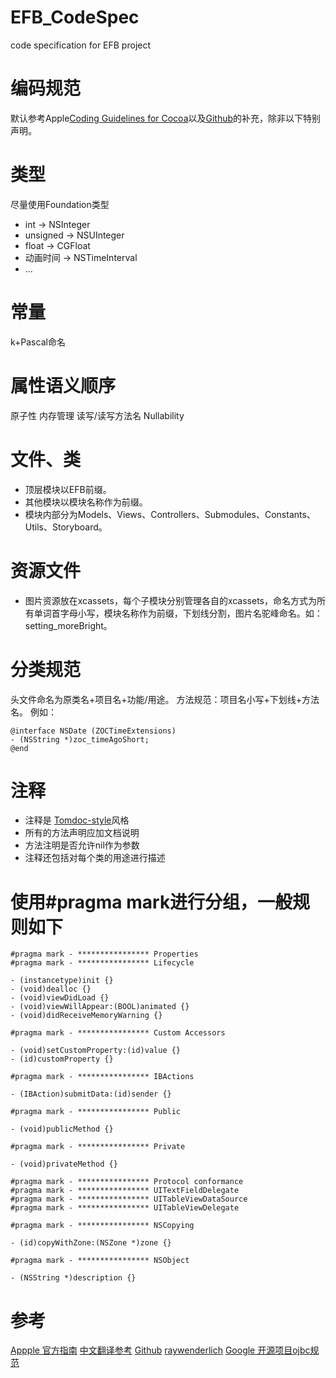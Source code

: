 # EFB_CodeSpec
code specification for EFB project

# 编码规范
默认参考Apple[Coding Guidelines for Cocoa](https://developer.apple.com/library/content/documentation/Cocoa/Conceptual/CodingGuidelines/CodingGuidelines.html)以及[Github](https://github.com/github/objective-c-style-guide)的补充，除非以下特别声明。

# 类型
尽量使用Foundation类型
* int -> NSInteger
* unsigned -> NSUInteger
* float -> CGFloat
* 动画时间 -> NSTimeInterval
* …

# 常量
k+Pascal命名

# 属性语义顺序
原子性 内存管理 读写/读写方法名 Nullability

# 文件、类
* 顶层模块以EFB前缀。
* 其他模块以模块名称作为前缀。
* 模块内部分为Models、Views、Controllers、Submodules、Constants、Utils、Storyboard。

# 资源文件
* 图片资源放在xcassets，每个子模块分别管理各自的xcassets，命名方式为所有单词首字母小写，模块名称作为前缀，下划线分割，图片名驼峰命名。如： setting_moreBright。

# 分类规范
头文件命名为原类名+项目名+功能/用途。
方法规范：项目名小写+下划线+方法名。
例如：
```
@interface NSDate (ZOCTimeExtensions)
- (NSString *)zoc_timeAgoShort;
@end
```
# 注释
* 注释是 [Tomdoc-style](http://tomdoc.org/)风格
* 所有的方法声明应加文档说明
* 方法注明是否允许nil作为参数
* 注释还包括对每个类的用途进行描述
# 使用#pragma mark进行分组，一般规则如下
```
#pragma mark - **************** Properties
#pragma mark - **************** Lifecycle

- (instancetype)init {}
- (void)dealloc {}
- (void)viewDidLoad {}
- (void)viewWillAppear:(BOOL)animated {}
- (void)didReceiveMemoryWarning {}

#pragma mark - **************** Custom Accessors

- (void)setCustomProperty:(id)value {}
- (id)customProperty {}

#pragma mark - **************** IBActions

- (IBAction)submitData:(id)sender {}

#pragma mark - **************** Public

- (void)publicMethod {}

#pragma mark - **************** Private

- (void)privateMethod {}

#pragma mark - **************** Protocol conformance
#pragma mark - **************** UITextFieldDelegate
#pragma mark - **************** UITableViewDataSource
#pragma mark - **************** UITableViewDelegate

#pragma mark - **************** NSCopying

- (id)copyWithZone:(NSZone *)zone {}

#pragma mark - **************** NSObject

- (NSString *)description {}
```
# 参考
[Appple 官方指南](https://developer.apple.com/library/content/documentation/Cocoa/Conceptual/CodingGuidelines/CodingGuidelines.html)
[中文翻译参考](http://blog.csdn.net/houseq/article/details/27369043)
[Github](https://github.com/github/objective-c-style-guide)
[raywenderlich](https://github.com/raywenderlich/objective-c-style-guide)
[Google 开源项目ojbc规范](https://github.com/zh-google-styleguide/zh-google-styleguide/blob/master/google-objc-styleguide/naming.rst)

